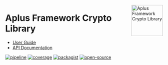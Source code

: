 <a href="https://gitlab.com/aplus-framework/libraries/crypto"><img src="https://gitlab.com/aplus-framework/libraries/crypto/-/raw/master/guide/image.png" alt="Aplus Framework Crypto Library" align="right" width="100"></a>

# Aplus Framework Crypto Library

- [User Guide](https://docs.aplus-framework.com/guides/libraries/crypto/index.html)
- [API Documentation](https://docs.aplus-framework.com/packages/crypto.html)

[![pipeline](https://gitlab.com/aplus-framework/libraries/crypto/badges/master/pipeline.svg)](https://gitlab.com/aplus-framework/libraries/crypto/-/pipelines?scope=branches)
[![coverage](https://gitlab.com/aplus-framework/libraries/crypto/badges/master/coverage.svg?job=test:php)](https://aplus-framework.gitlab.io/libraries/crypto/coverage/)
[![packagist](https://img.shields.io/packagist/v/aplus/crypto)](https://packagist.org/packages/aplus/crypto)
[![open-source](https://img.shields.io/badge/open--source-donate-magenta)](https://www.paypal.com/donate/?hosted_button_id=NGBNW5PY4VSJ4)
